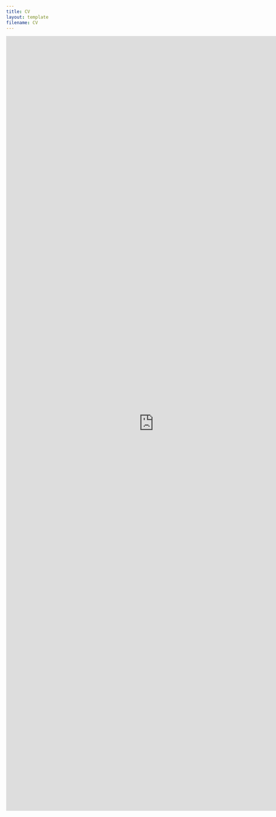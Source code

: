```yaml
---
title: CV
layout: template
filename: CV
--- 
```

<embed src="https://yourusername.github.io/CV-8.pdf" width="800px" height="2100px" />
